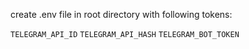 create .env file in root directory with following tokens:

`TELEGRAM_API_ID`
`TELEGRAM_API_HASH`
`TELEGRAM_BOT_TOKEN`
